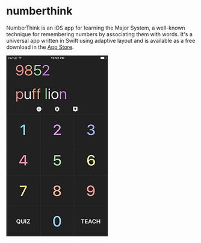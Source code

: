 # numberthink
NumberThink is an iOS app for learning the Major System, a well-known technique for remembering numbers by associating them with words. It's a universal app written in Swift using adaptive layout and is available as a free download in the [App Store](https://itunes.apple.com/no/app/numberthink/id320948236?mt=8).

![Screenshot](docs/screenshot.jpg)
